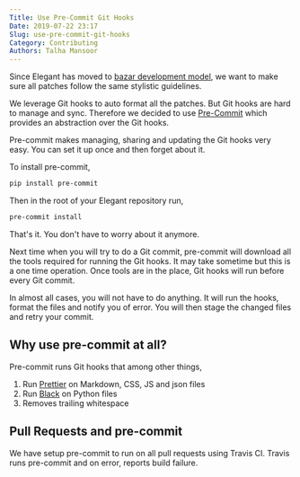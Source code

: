```yaml
---
Title: Use Pre-Commit Git Hooks
Date: 2019-07-22 23:17
Slug: use-pre-commit-git-hooks
Category: Contributing
Authors: Talha Mansoor
---
```


Since Elegant has moved to [bazar development model]({filename}./community-driven-project.md), we want to make sure all patches follow the same stylistic guidelines.

We leverage Git hooks to auto format all the patches. But Git hooks are hard to manage and sync. Therefore we decided to use [Pre-Commit](https://pre-commit.com/) which provides an abstraction over the Git hooks.

Pre-commit makes managing, sharing and updating the Git hooks very easy. You can set it up once and then forget about it.

To install pre-commit,

```bash
pip install pre-commit
```

Then in the root of your Elegant repository run,

```bash
pre-commit install
```

That's it. You don't have to worry about it anymore.

Next time when you will try to do a Git commit, pre-commit will download all the tools required for running the Git hooks. It may take sometime but this is a one time operation. Once tools are in the place, Git hooks will run before every Git commit.

In almost all cases, you will not have to do anything. It will run the hooks, format the files and notify you of error. You will then stage the changed files and retry your commit.

## Why use pre-commit at all?

Pre-commit runs Git hooks that among other things,

1. Run [Prettier](https://github.com/prettier/prettier) on Markdown, CSS, JS and json files
1. Run [Black](https://github.com/python/black) on Python files
1. Removes trailing whitespace

## Pull Requests and pre-commit

We have setup pre-commit to run on all pull requests using Travis CI. Travis runs pre-commit and on error, reports build failure.
